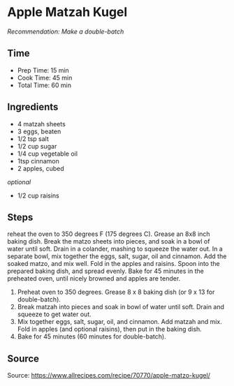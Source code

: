 # Apple Matzah Kugel

_Recommendation: Make a double-batch_

## Time

- Prep Time: 15 min
- Cook Time: 45 min
- Total Time: 60 min

## Ingredients

- 4 matzah sheets
- 3 eggs, beaten
- 1/2 tsp salt
- 1/2 cup sugar
- 1/4 cup vegetable oil
- 1tsp cinnamon
- 2 apples, cubed

_optional_

- 1/2 cup raisins 

## Steps

reheat the oven to 350 degrees F (175 degrees C). Grease an 8x8 inch baking dish. Break the matzo sheets into pieces, and soak in a bowl of water until soft. Drain in a colander, mashing to squeeze the water out.
In a separate bowl, mix together the eggs, salt, sugar, oil and cinnamon. Add the soaked matzo, and mix well. Fold in the apples and raisins. Spoon into the prepared baking dish, and spread evenly.
Bake for 45 minutes in the preheated oven, until nicely browned and apples are tender.

1. Preheat oven to 350 degrees. Grease 8 x 8 baking dish (or 9 x 13 for double-batch).
2. Break matzah into pieces and soak in bowl of water until soft.  Drain and squeeze to get water out.
3. Mix together eggs, salt, sugar, oil, and cinnamon.  Add matzah and mix.  Fold in apples (and optional raisins), then put in the baking dish.
4. Bake for 45 minutes (60 minutes for double-batch).

## Source

Source: <https://www.allrecipes.com/recipe/70770/apple-matzo-kugel/>